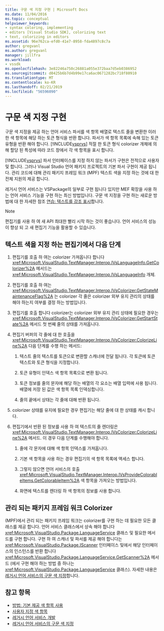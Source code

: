 ```yaml
---
title: 구문 색 지정 구현 | Microsoft Docs
ms.date: 11/04/2016
ms.topic: conceptual
helpviewer_keywords:
- syntax coloring, implementing
- editors [Visual Studio SDK], colorizing text
- text, colorizing in editors
ms.assetid: 96e762ca-efd0-41e7-8958-fda4897c8c7a
author: gregvanl
ms.author: gregvanl
manager: jillfra
ms.workload:
- vssdk
ms.openlocfilehash: 3e82246a750c26881a055e372baa7d5eb0386952
ms.sourcegitcommit: d0425b6b7d4b99e17ca6ac0671282bc718f80910
ms.translationtype: MT
ms.contentlocale: ko-KR
ms.lasthandoff: 02/21/2019
ms.locfileid: "56596090"
---
```

# <a name="implementing-syntax-coloring"></a>구문 색 지정 구현
구문 색 지정을 제공 하는 언어 서비스 파서를 색 항목 배열로 텍스트 줄을 변환한 이러한 색 항목에 해당 하는 토큰 형식을 반환 합니다. 파서가 색 항목 목록에 속해 있는 토큰 유형을 반환 해야 합니다. [!INCLUDE[vsprvs](../../code-quality/includes/vsprvs_md.md)] 적절 한 토큰 형식 colorizer 개체에 의해 할당 된 특성에 따라 코드 창에서 각 색 항목을 표시 합니다.

 [!INCLUDE[vsprvs](../../code-quality/includes/vsprvs_md.md)] 파서 인터페이스를 지정 하지 않는 파서가 구현은 전적으로 사용자 및 합니다. 그러나 Visual Studio 언어 패키지 프로젝트의 기본 파서 구현이 제공 됩니다. 관리 코드에 대해 관리 패키지 프레임 워크 (MPF) 텍스트 색을 지정 하는 것에 대 한 전체 지원의 제공 합니다.

 레거시 언어 서비스는 VSPackage의 일부로 구현 됩니다 있지만 MEF 확장을 사용 하는 언어 서비스 기능을 구현 하는 최신 방법입니다. 구문 색 지정을 구현 하는 새로운 방법에 대 한 자세한 참조 [연습: 텍스트를 강조 표시](../../extensibility/walkthrough-highlighting-text.md)합니다.

> [!NOTE]
>  편집기를 사용 하 여 새 API 최대한 빨리 시작 하는 것이 좋습니다. 언어 서비스의 성능이 향상 되 고 새 편집기 기능을 활용할 수 있습니다.

## <a name="steps-followed-by-an-editor-to-colorize-text"></a>텍스트 색을 지정 하는 편집기에서 다음 단계

1.  편집기를 호출 하 여는 colorizer 가져옵니다 합니다 <xref:Microsoft.VisualStudio.TextManager.Interop.IVsLanguageInfo.GetColorizer%2A> 메서드는 <xref:Microsoft.VisualStudio.TextManager.Interop.IVsLanguageInfo> 개체.

2.  편집기를 호출 하 여는 <xref:Microsoft.VisualStudio.TextManager.Interop.IVsColorizer.GetStateMaintenanceFlag%2A> 는 colorizer 각 줄은 colorizer 외부 유지 관리의 상태를 해야 하는지 여부를 결정 하는 방법입니다.

3.  편집기를 호출 합니다 colorizer는 colorizer 외부 유지 관리 상태에 필요한 경우는 <xref:Microsoft.VisualStudio.TextManager.Interop.IVsColorizer.GetStartState%2A> 메서드 첫 번째 줄의 상태를 가져옵니다.

4.  편집기 버퍼의 각 줄에 대 한 호출을 <xref:Microsoft.VisualStudio.TextManager.Interop.IVsColorizer.ColorizeLine%2A> 다음 단계를 수행 하는 메서드:

    1.  텍스트 줄의 텍스트를 토큰으로 변환할 스캐너에 전달 됩니다. 각 토큰에 토큰 텍스트와 토큰 형식을 지정합니다.

    2.  토큰 유형이 인덱스 색 항목 목록으로 변환 됩니다.

    3.  토큰 정보를 줄의 문자에 해당 하는 배열의 각 요소는 배열 입력에 사용 됩니다. 배열에 저장 된 값은 색 항목 목록 인덱싱합니다.

    4.  줄의 끝에서 상태는 각 줄에 대해 반환 됩니다.

5.  colorizer 상태를 유지에 필요한 경우 편집기는 해당 줄에 대 한 상태를 캐시 합니다.

6.  편집기에서 반환 된 정보를 사용 하 여 텍스트의 줄 렌더링은 <xref:Microsoft.VisualStudio.TextManager.Interop.IVsColorizer.ColorizeLine%2A> 메서드. 이 경우 다음 단계를 수행해야 합니다.

    1.  줄에 각 문자에 대해 색 항목 인덱스를 가져옵니다.

    2.  기본 색 항목을 사용 하는 경우 편집기의 색 항목 목록에 액세스 합니다.

    3.  그렇지 않으면 언어 서비스의 호출 <xref:Microsoft.VisualStudio.TextManager.Interop.IVsProvideColorableItems.GetColorableItem%2A> 색 항목을 가져오는 방법입니다.

    4.  화면에 텍스트를 렌더링 하 색 항목의 정보를 사용 합니다.

## <a name="managed-package-framework-colorizer"></a>관리 되는 패키지 프레임 워크 Colorizer
 (MPF)에서 관리 되는 패키지 프레임 워크는 colorizer를 구현 하는 데 필요한 모든 클래스를 제공 합니다. 언어 서비스 클래스에서 상속 해야 합니다 <xref:Microsoft.VisualStudio.Package.LanguageService> 클래스 및 필요한 메서드를 구현 합니다. 구현 하 여 스캐너 및 파서를 제공 해야 합니다는 <xref:Microsoft.VisualStudio.Package.IScanner> 인터페이스 및에서 해당 인터페이스의 인스턴스를 반환 합니다 <xref:Microsoft.VisualStudio.Package.LanguageService.GetScanner%2A> 메서드 (에서 구현 해야 하는 방법 중 하나는 <xref:Microsoft.VisualStudio.Package.LanguageService> 클래스). 자세한 내용은 [레거시 언어 서비스의 구문 색 지정](../../extensibility/internals/syntax-colorizing-in-a-legacy-language-service.md)합니다.

## <a name="see-also"></a>참고 항목
- [방법: 기본 제공 색 항목 사용](../../extensibility/internals/how-to-use-built-in-colorable-items.md)
- [사용자 지정 색 항목](../../extensibility/internals/custom-colorable-items.md)
- [레거시 언어 서비스 개발](../../extensibility/internals/developing-a-legacy-language-service.md)
- [레거시 언어 서비스의 구문 색 지정](../../extensibility/internals/syntax-colorizing-in-a-legacy-language-service.md)